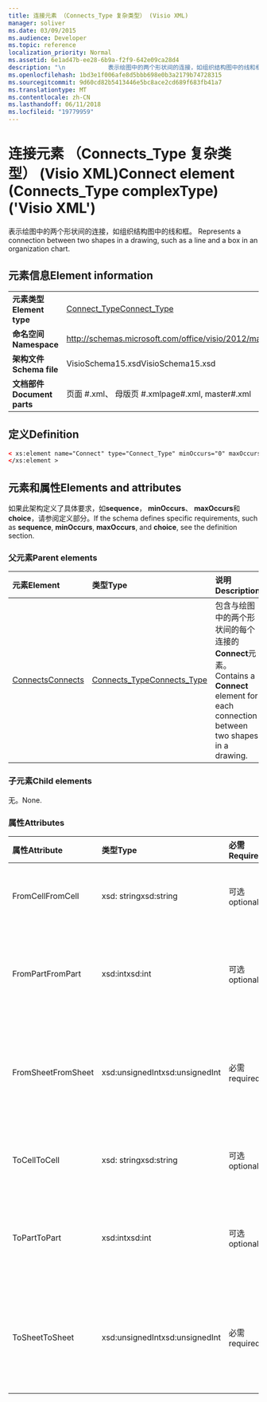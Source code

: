 ```yaml
---
title: 连接元素 （Connects_Type 复杂类型） (Visio XML)
manager: soliver
ms.date: 03/09/2015
ms.audience: Developer
ms.topic: reference
localization_priority: Normal
ms.assetid: 6e1ad47b-ee28-6b9a-f2f9-642e09ca28d4
description: "\n			表示绘图中的两个形状间的连接，如组织结构图中的线和框。\n"
ms.openlocfilehash: 1bd3e1f006afe8d5bbb698e0b3a2179b74728315
ms.sourcegitcommit: 9d60cd82b5413446e5bc8ace2cd689f683fb41a7
ms.translationtype: MT
ms.contentlocale: zh-CN
ms.lasthandoff: 06/11/2018
ms.locfileid: "19779959"
---
```

# <a name="connect-element-connectstype-complextype-visio-xml"></a><span data-ttu-id="a754c-103">连接元素 （Connects_Type 复杂类型） (Visio XML)</span><span class="sxs-lookup"><span data-stu-id="a754c-103">Connect element (Connects_Type complexType) ('Visio XML')</span></span>

<span data-ttu-id="a754c-104">
			表示绘图中的两个形状间的连接，如组织结构图中的线和框。
</span><span class="sxs-lookup"><span data-stu-id="a754c-104">Represents a connection between two shapes in a drawing, such as a line and a box in an organization chart.</span></span>
  
## <a name="element-information"></a><span data-ttu-id="a754c-105">元素信息</span><span class="sxs-lookup"><span data-stu-id="a754c-105">Element information</span></span>

|||
|:-----|:-----|
|<span data-ttu-id="a754c-106">**元素类型**</span><span class="sxs-lookup"><span data-stu-id="a754c-106">**Element type**</span></span> <br/> |[<span data-ttu-id="a754c-107">Connect_Type</span><span class="sxs-lookup"><span data-stu-id="a754c-107">Connect_Type</span></span>](connect_type-complextypevisio-xml.md) <br/> |
|<span data-ttu-id="a754c-108">**命名空间**</span><span class="sxs-lookup"><span data-stu-id="a754c-108">**Namespace**</span></span> <br/> |http://schemas.microsoft.com/office/visio/2012/main  <br/> |
|<span data-ttu-id="a754c-109">**架构文件**</span><span class="sxs-lookup"><span data-stu-id="a754c-109">**Schema file**</span></span> <br/> |<span data-ttu-id="a754c-110">VisioSchema15.xsd</span><span class="sxs-lookup"><span data-stu-id="a754c-110">VisioSchema15.xsd</span></span>  <br/> |
|<span data-ttu-id="a754c-111">**文档部件**</span><span class="sxs-lookup"><span data-stu-id="a754c-111">**Document parts**</span></span> <br/> |<span data-ttu-id="a754c-112">页面 #.xml、 母版页 #.xml</span><span class="sxs-lookup"><span data-stu-id="a754c-112">page#.xml, master#.xml</span></span>  <br/> |
   
## <a name="definition"></a><span data-ttu-id="a754c-113">定义</span><span class="sxs-lookup"><span data-stu-id="a754c-113">Definition</span></span>

```XML
< xs:element name="Connect" type="Connect_Type" minOccurs="0" maxOccurs="unbounded" >
</xs:element >
```

## <a name="elements-and-attributes"></a><span data-ttu-id="a754c-114">元素和属性</span><span class="sxs-lookup"><span data-stu-id="a754c-114">Elements and attributes</span></span>

<span data-ttu-id="a754c-115">如果此架构定义了具体要求，如**sequence**， **minOccurs**、 **maxOccurs**和**choice**，请参阅定义部分。</span><span class="sxs-lookup"><span data-stu-id="a754c-115">If the schema defines specific requirements, such as **sequence**, **minOccurs**, **maxOccurs**, and **choice**, see the definition section.</span></span> 
  
### <a name="parent-elements"></a><span data-ttu-id="a754c-116">父元素</span><span class="sxs-lookup"><span data-stu-id="a754c-116">Parent elements</span></span>

|<span data-ttu-id="a754c-117">**元素**</span><span class="sxs-lookup"><span data-stu-id="a754c-117">**Element**</span></span>|<span data-ttu-id="a754c-118">**类型**</span><span class="sxs-lookup"><span data-stu-id="a754c-118">**Type**</span></span>|<span data-ttu-id="a754c-119">**说明**</span><span class="sxs-lookup"><span data-stu-id="a754c-119">**Description**</span></span>|
|:-----|:-----|:-----|
|[<span data-ttu-id="a754c-120">Connects</span><span class="sxs-lookup"><span data-stu-id="a754c-120">Connects</span></span>](connects-element-pagecontents_type-complextypevisio-xml.md) <br/> |[<span data-ttu-id="a754c-121">Connects_Type</span><span class="sxs-lookup"><span data-stu-id="a754c-121">Connects_Type</span></span>](connects_type-complextypevisio-xml.md) <br/> |<span data-ttu-id="a754c-122">包含与绘图中的两个形状间的每个连接的**Connect**元素。</span><span class="sxs-lookup"><span data-stu-id="a754c-122">Contains a **Connect** element for each connection between two shapes in a drawing.</span></span>  <br/> |
   
### <a name="child-elements"></a><span data-ttu-id="a754c-123">子元素</span><span class="sxs-lookup"><span data-stu-id="a754c-123">Child elements</span></span>

<span data-ttu-id="a754c-124">无。</span><span class="sxs-lookup"><span data-stu-id="a754c-124">None.</span></span>
  
### <a name="attributes"></a><span data-ttu-id="a754c-125">属性</span><span class="sxs-lookup"><span data-stu-id="a754c-125">Attributes</span></span>

|<span data-ttu-id="a754c-126">**属性**</span><span class="sxs-lookup"><span data-stu-id="a754c-126">**Attribute**</span></span>|<span data-ttu-id="a754c-127">**类型**</span><span class="sxs-lookup"><span data-stu-id="a754c-127">**Type**</span></span>|<span data-ttu-id="a754c-128">**必需**</span><span class="sxs-lookup"><span data-stu-id="a754c-128">**Required**</span></span>|<span data-ttu-id="a754c-129">**说明**</span><span class="sxs-lookup"><span data-stu-id="a754c-129">**Description**</span></span>|<span data-ttu-id="a754c-130">**可能的值**</span><span class="sxs-lookup"><span data-stu-id="a754c-130">**Possible values**</span></span>|
|:-----|:-----|:-----|:-----|:-----|
|<span data-ttu-id="a754c-131">FromCell</span><span class="sxs-lookup"><span data-stu-id="a754c-131">FromCell</span></span>  <br/> |<span data-ttu-id="a754c-132">xsd: string</span><span class="sxs-lookup"><span data-stu-id="a754c-132">xsd:string</span></span>  <br/> |<span data-ttu-id="a754c-133">可选</span><span class="sxs-lookup"><span data-stu-id="a754c-133">optional</span></span>  <br/> |<span data-ttu-id="a754c-134">生成连接单元格。</span><span class="sxs-lookup"><span data-stu-id="a754c-134">The cell from which a connection originates.</span></span>  <br/> |<span data-ttu-id="a754c-135">Xsd: string 类型的值。</span><span class="sxs-lookup"><span data-stu-id="a754c-135">Values of the xsd:string type.</span></span>  <br/> |
|<span data-ttu-id="a754c-136">FromPart</span><span class="sxs-lookup"><span data-stu-id="a754c-136">FromPart</span></span>  <br/> |<span data-ttu-id="a754c-137">xsd:int</span><span class="sxs-lookup"><span data-stu-id="a754c-137">xsd:int</span></span>  <br/> |<span data-ttu-id="a754c-138">可选</span><span class="sxs-lookup"><span data-stu-id="a754c-138">optional</span></span>  <br/> |<span data-ttu-id="a754c-139">生成连接形状的一部分。</span><span class="sxs-lookup"><span data-stu-id="a754c-139">The part of a shape from which a connection originates.</span></span>  <br/> |<span data-ttu-id="a754c-140">Xsd:int 类型的值。</span><span class="sxs-lookup"><span data-stu-id="a754c-140">Values of the xsd:int type.</span></span>  <br/> |
|<span data-ttu-id="a754c-141">FromSheet</span><span class="sxs-lookup"><span data-stu-id="a754c-141">FromSheet</span></span>  <br/> |<span data-ttu-id="a754c-142">xsd:unsignedInt</span><span class="sxs-lookup"><span data-stu-id="a754c-142">xsd:unsignedInt</span></span>  <br/> |<span data-ttu-id="a754c-143">必需</span><span class="sxs-lookup"><span data-stu-id="a754c-143">required</span></span>  <br/> |<span data-ttu-id="a754c-144">从其连接源自形状的 ID。</span><span class="sxs-lookup"><span data-stu-id="a754c-144">The ID of the shape from which a connection or connections originate.</span></span>  <br/> |<span data-ttu-id="a754c-145">Xsd:unsignedInt 类型的值。</span><span class="sxs-lookup"><span data-stu-id="a754c-145">Values of the xsd:unsignedInt type.</span></span>  <br/> |
|<span data-ttu-id="a754c-146">ToCell</span><span class="sxs-lookup"><span data-stu-id="a754c-146">ToCell</span></span>  <br/> |<span data-ttu-id="a754c-147">xsd: string</span><span class="sxs-lookup"><span data-stu-id="a754c-147">xsd:string</span></span>  <br/> |<span data-ttu-id="a754c-148">可选</span><span class="sxs-lookup"><span data-stu-id="a754c-148">optional</span></span>  <br/> |<span data-ttu-id="a754c-149">单元格与其建立连接。</span><span class="sxs-lookup"><span data-stu-id="a754c-149">The cell to which a connection is made.</span></span>  <br/> |<span data-ttu-id="a754c-150">Xsd: string 类型的值。</span><span class="sxs-lookup"><span data-stu-id="a754c-150">Values of the xsd:string type.</span></span>  <br/> |
|<span data-ttu-id="a754c-151">ToPart</span><span class="sxs-lookup"><span data-stu-id="a754c-151">ToPart</span></span>  <br/> |<span data-ttu-id="a754c-152">xsd:int</span><span class="sxs-lookup"><span data-stu-id="a754c-152">xsd:int</span></span>  <br/> |<span data-ttu-id="a754c-153">可选</span><span class="sxs-lookup"><span data-stu-id="a754c-153">optional</span></span>  <br/> |<span data-ttu-id="a754c-154">对其进行连接的形状部分。</span><span class="sxs-lookup"><span data-stu-id="a754c-154">The part of a shape to which a connection is made.</span></span>  <br/> |<span data-ttu-id="a754c-155">Xsd:Int 类型的值。</span><span class="sxs-lookup"><span data-stu-id="a754c-155">Values of the xsd:Int type.</span></span>  <br/> |
|<span data-ttu-id="a754c-156">ToSheet</span><span class="sxs-lookup"><span data-stu-id="a754c-156">ToSheet</span></span>  <br/> |<span data-ttu-id="a754c-157">xsd:unsignedInt</span><span class="sxs-lookup"><span data-stu-id="a754c-157">xsd:unsignedInt</span></span>  <br/> |<span data-ttu-id="a754c-158">必需</span><span class="sxs-lookup"><span data-stu-id="a754c-158">required</span></span>  <br/> |<span data-ttu-id="a754c-159">向其所做的一个或多个连接的形状的 ID。</span><span class="sxs-lookup"><span data-stu-id="a754c-159">The ID of the shape to which one or more connections are made.</span></span>  <br/> |<span data-ttu-id="a754c-160">Xsd:unsignedInt 类型的值。</span><span class="sxs-lookup"><span data-stu-id="a754c-160">Values of the xsd:unsignedInt type.</span></span>  <br/> |
   

